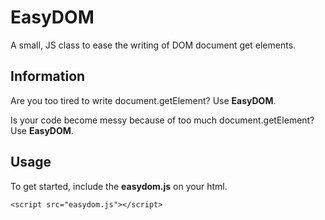 # EasyDOM
A small, JS class to ease the writing of DOM document get elements.
## Information
Are you too tired to write document.getElement? Use **EasyDOM**.

Is your code become messy because of too much document.getElement? Use **EasyDOM**.

## Usage
To get started, include the **easydom.js** on your html.

```<script src="easydom.js"></script>```
